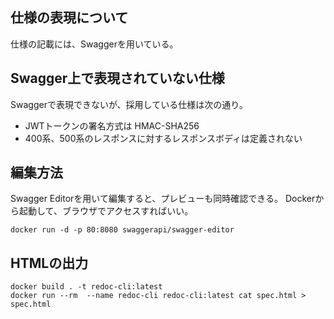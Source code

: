 ## 仕様の表現について
仕様の記載には、Swaggerを用いている。

## Swagger上で表現されていない仕様
Swaggerで表現できないが、採用している仕様は次の通り。
- JWTトークンの署名方式は HMAC-SHA256
- 400系、500系のレスポンスに対するレスポンスボディは定義されない

## 編集方法

Swagger Editorを用いて編集すると、プレビューも同時確認できる。
Dockerから起動して、ブラウザでアクセスすればいい。

```
docker run -d -p 80:8080 swaggerapi/swagger-editor
```

## HTMLの出力

```
docker build . -t redoc-cli:latest
docker run --rm  --name redoc-cli redoc-cli:latest cat spec.html > spec.html
```


